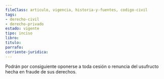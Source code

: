 ```yaml
---
fileClass: articulo, vigencia, historia-y-fuentes, codigo-civil
tags:
- derecho-civil
- derecho-privado
estado: vigente
tipo: inciso
libro:
titulo:
parrafo:
corriente-juridica:
---
```

Podrán por consiguiente oponerse a toda cesión o renuncia del usufructo hecha en fraude de sus derechos.